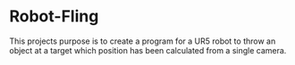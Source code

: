 # Robot-Fling
This projects purpose is to create a program for a UR5 robot to throw an object at a target which position has been calculated from a single camera.
